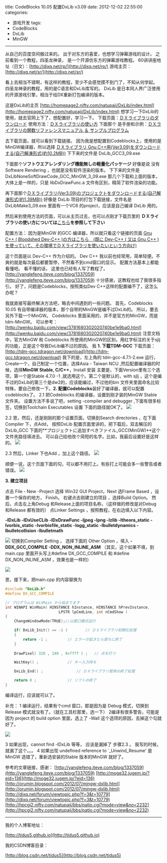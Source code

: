 title: CodeBlocks 10.05 配置DxLib v3.09
date: 2012-12-02 22:55:00
categories:
- 游戏开发
tags:
- CodeBlocks
- DxLib
- MinGW
---
从自己的百度空间搬过来的。
出于对东方的喜爱，也想学习弹幕游戏的设计。
之前看到一个教程，四圣龙神录， 是一个开源仿东方的弹幕游戏教程。
60讲讲座地址（日文）：[http://dixq.net/rp/](http://dixq.net/rp/)
游戏主页：[http://dixq.net/sr/](http://dixq.net/sr/)

看上去相当不错啊，有这样的教程，至少不会感觉摸不到门了，不知从何学起。
四圣龙神录的教程，用的是C语言和DxLib库写的。
DxLib 是日本同人界广泛使用的开源游戏引擎，相当于给DX重新打包编译的版本。

这是DxLib的主页
[http://homepage2.nifty.com/natupaji/DxLib/index.html](http://homepage2.nifty.com/natupaji/DxLib/index.html)
想学习一下DxLib的使用，就去官网上下了，想配置好，学习一下。
下载页面：[ＤＸライブラリのダウンロード](http://homepage2.nifty.com/natupaji/DxLib/dxdload.html)
使用方法：[ＤＸライブラリの使い方](http://homepage2.nifty.com/natupaji/DxLib/dxuse.html)
下面那个 是手册和示例：[ＤＸライブラリの関数リファレンスマニュアル ＆ サンプルプログラム](http://homepage2.nifty.com/natupaji/DxLib/dxfunc.html)

 <!--more-->
 
去下载页面，就可以看到下载链接。
因为我是想配置到Codeblocks上，使用的是MinGW编译器，所以选择
[ＤＸライブラリ Gnu C++用(Ver3.09)をダウンロードする(自己解凍形式(約10.2MB))](http://dxlib.o.oo7.jp/DxLib/DxLib_GCC3_09.exe)
下下来的文件是 DxLib_GCC3_09.exe

下面那个**ソフトウエアレンダリング機能無しの軽量化パッケージ**
好像是说 没有Software Rendering ，也就是没有软件渲染的版本。
下下来的文件是 DxLibNoneSoftDrawCode_GCC_MinGW_3_09.exe
那几个下载和上面的版本，大体上是一样的，只是 libDxDrawFunc.a 文件有区别，精简了软件渲染的功能。

再下面那个[ＤＸライブラリ(Ver3.09)のプロジェクトをダウンロードする(自己解凍形式(約1.39MB))](http://dxlib.o.oo7.jp/DxLib/DxLibMake3_09.exe)
好像是 DxLib 项目的打包下载链接，文件名是 DxLibMake3_09.exe 里面有一个VC6 的project，应该是自己编译 DxLib 用的。

然后来到使用方法的页面，可以从主页过去，也可以点刚才下载页里的
**ＤＸライブラリの使い方については**[こちら](http://homepage2.nifty.com/natupaji/DxLib/dxuse.html)**を参照して下さい**


配置方法：
因为是MinGW 的GCC 编译器，所以就只看这个链接的页面
[Gnu C++ ( Bloodshed Dev-C++ )の方はこちら　(既に Dev-C++ ( 又は Gnu C++ ) を使っていて、その環境でＤＸライブラリを使いたいという方向け)](http://homepage2.nifty.com/natupaji/DxLib/dxuse_gcc.html)

这个页面是以 Dev-C++ 作为介绍的。
Dev C++ 我以前也经常用，简单轻便。不爽的就是每次最后都要暂停，不然看不到cmd窗口的显示。
配置方法基本上都能看懂吧。
看不懂的话， 这里也已经有人写了教程了。[http://yanglefeng.iteye.com/blog/1337059](http://yanglefeng.iteye.com/blog/1337059)
十分感谢，这教程也给了我很多指引。
好了，问题是Codeblocks，按照类似Dev C++这样的配置编不了，这怎么办呢？

我就直接写最终解决方法吧，略去中间遇到的一些问题。
首先，Codeblocks 10.05 有自带编译器的版本，那个自带的MinGW是编不过DxLib的。
所以，要去另外下载一个MinGW。
Codeblocks 里面采用的，并不是官方的MinGW，而是 tdm-MinGW。
可以参考：[http://wenku.baidu.com/view/3781680302020740be1e9ba0.html](http://wenku.baidu.com/view/3781680302020740be1e9ba0.html)
注意文档中，官方MinGW 和 Codeblocks 所使用的MinGW的区别，用红字标注的关于sjlj 的功能，正是这个导致DxLib编不过的原因。
我
**1. 下载TDM-GCC**
下载页面：[http://tdm-gcc.tdragon.net/download](http://tdm-gcc.tdragon.net/download)
我下的是，左上角的 tdm-gcc-4.7.1-2.exe
运行，Create一个，自己制定一个位置，选择Asia - Taiwan NCU ,然后配置编译器的时候，选择**MinGW Stable, C/C++**，Install 安装
主要是，下面Version里有三个选项，第一个是Stable 4.7.0 -1 ,就选用这个。第二个是默认的，with sjlj ，这个是编不过的DxLib的第三个是dw2的，应该能编过，不过他的bin 文件夹里面命名比较特殊，要自己修改一下。**2. 配置Codeblocks**装好了编译器，就可以配置codeblocks了。
2.1
把Codeblocks 的编译器，设置到刚才装的MinGW Stable 文件夹。
设置方法不多说了吧，setting -compiler and debugger ,下面有很多标签，切换到Toolchain Executables 设置 下面的路径就OK了。
![](http://img.my.csdn.net/uploads/201212/02/1354460997_7487.jpg)

2.2
恩，然后，还是刚刚的那个设置页面，切换到Search directories ，在下面Compiler 下，点Add，
按照DxLib 配置页面里讲的，把下载后，双击解压的DxLib_GCC 下面的**プロジェクトに追加すべきファイル_GCC(MinGW)**这个文件夹路径填进去。
可以自己给他改个简短的名字。比如，我最后设置好是这样的。
![](http://img.my.csdn.net/uploads/201212/02/1354461003_2799.jpg)

2.3
然后，Linker 下也Add ，加上这个路径。
![](http://img.my.csdn.net/uploads/201212/02/1354461007_6860.jpg)





顺便一说，这个页面下面的勾，可以都不用打上。有些打上可能会多一些警告或者错误。
![](http://img.my.csdn.net/uploads/201212/02/1354461012_4108.jpg)


**3. 建立项目**

点击 File - New -Project 选择 Win32 GUI Project，Next 选Frame Based ，设置一个保存的地方， Finish。
右键点击刚建立的项目 ，选择Build Option。
然后，点击左上角Debug 和Release上面的项目名称，（这样做的修改是对Debug 和Release 都有效的）
点Linker Settings ，按照教程，在右边填入以下内容。

**-lDxLib
-lDxUseCLib
-lDxDrawFunc
-ljpeg
-lpng
-lzlib
-ltheora_static
-lvorbis_static
-lvorbisfile_static
-logg_static
-lbulletdynamics
-lbulletcollision
-lbulletmath**

![](http://img.my.csdn.net/uploads/201212/02/1354461016_5157.jpg)
切换到Compiler Setting ， 选择下面的 Other Option ，填入
**-DDX_GCC_COMPILE
-DDX_NON_INLINE_ASM**
（其实，这个如果不填，到main.cpp 里面开头写上#define DX_GCC_COMPILE 和 #define DX_NON_INLINE_ASM ，效果也是一样的）

![](http://img.my.csdn.net/uploads/201212/02/1354461021_5653.jpg)


恩，接下来，把main.cpp 的内容替换为



```cpp
#include "DxLib.h"
#define DX_GCC_COMPILE

// プログラムは WinMain から始まります
int WINAPI WinMain( HINSTANCE hInstance, HINSTANCE hPrevInstance,
						LPSTR lpCmdLine, int nCmdShow )
{
    ChangeWindowMode(TRUE);//以窗口模式运行

	if( DxLib_Init() == -1 )		// ＤＸライブラリ初期化処理
	{
		return -1 ;			// エラーが起きたら直ちに終了
	}
 
	DrawPixel( 320 , 240 , 0xffff ) ;	// 点を打つ

	WaitKey() ;				// キー入力待ち

	DxLib_End() ;				// ＤＸライブラリ使用の終了処理

	return 0 ;				// ソフトの終了 
}

```




编译运行，应该就可以了。

补充：
1 编译运行，结果有个cmd 窗口，那是因为是 Debug 模式，切换到Release 模式就没有了。（就在工具栏那里，选一下）
2编译有很多警告，可能是因为 project 的 build option 里面，选上了 -Wall 这个选项的原因，去掉这个勾就好了。

![](http://img.my.csdn.net/uploads/201212/02/1354461025_6264.jpg)

3 如果出现，cannot find -lDxLib 等等， 应该是漏掉了 步骤2.3 。 我写的时候，就漏了这个。。。
4 如果出现 undefined reference to `_Unwind_Resume' 是MinGW 选错了，重新选安装的Stable 版本的MinGW 就好了。


参考的文章链接，感谢：
[http://yanglefeng.iteye.com/blog/1337059](http://yanglefeng.iteye.com/blog/1337059)
[http://moge32.jugem.jp/?eid=136](http://moge32.jugem.jp/?eid=136)
[http://orumin.blogspot.com/2012/07/mingw-dxlib.html](http://orumin.blogspot.com/2012/07/mingw-dxlib.html)
[http://dixq.net/forum/viewtopic.php?f=3&t=10779](http://dixq.net/forum/viewtopic.php?f=3&t=10779)
[http://hpcgi2.nifty.com/natupaji/bbs/patio.cgi?mode=view&no=2232](http://hpcgi2.nifty.com/natupaji/bbs/patio.cgi?mode=view&no=2232)




---
我的个人博客地址：

[http://tidus5.github.io](http://tidus5.github.io)

我的CSDN博客目录：

[http://blog.csdn.net/tidus5](http://blog.csdn.net/tidus5)
